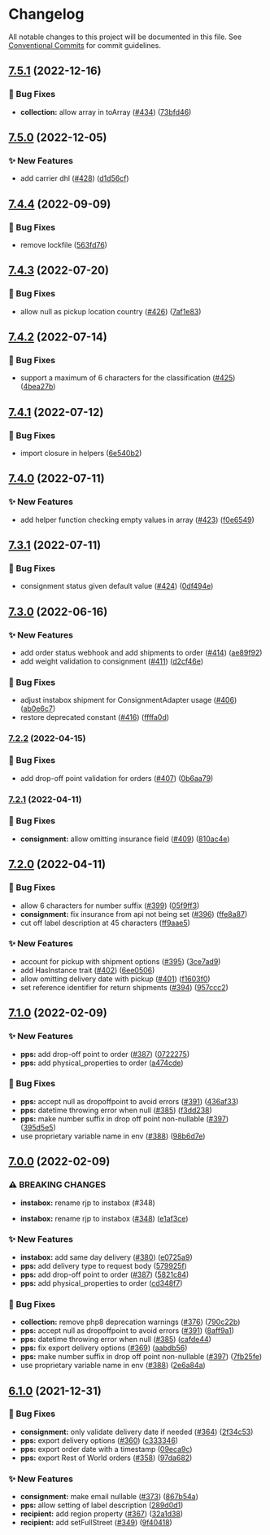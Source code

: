 # Changelog

All notable changes to this project will be documented in this file. See
[Conventional Commits](https://conventionalcommits.org) for commit guidelines.

## [7.5.1](https://github.com/myparcelnl/sdk/compare/v7.5.0...v7.5.1) (2022-12-16)


### :bug: Bug Fixes

* **collection:** allow array in toArray ([#434](https://github.com/myparcelnl/sdk/issues/434)) ([73bfd46](https://github.com/myparcelnl/sdk/commit/73bfd463f537ab7d547021cb96e01a50c0851743))

## [7.5.0](https://github.com/myparcelnl/sdk/compare/v7.4.4...v7.5.0) (2022-12-05)


### :sparkles: New Features

* add carrier dhl ([#428](https://github.com/myparcelnl/sdk/issues/428)) ([d1d56cf](https://github.com/myparcelnl/sdk/commit/d1d56cf96b7bcedf94a1d335749409773a6a8471))

## [7.4.4](https://github.com/myparcelnl/sdk/compare/v7.4.3...v7.4.4) (2022-09-09)


### :bug: Bug Fixes

* remove lockfile ([563fd76](https://github.com/myparcelnl/sdk/commit/563fd76201f41a60c11a63f26a7b3985c1f4ddba))

## [7.4.3](https://github.com/myparcelnl/sdk/compare/v7.4.2...v7.4.3) (2022-07-20)


### :bug: Bug Fixes

* allow null as pickup location country ([#426](https://github.com/myparcelnl/sdk/issues/426)) ([7af1e83](https://github.com/myparcelnl/sdk/commit/7af1e83081f28620064b38da13abaea5a632351d))

## [7.4.2](https://github.com/myparcelnl/sdk/compare/v7.4.1...v7.4.2) (2022-07-14)


### :bug: Bug Fixes

* support a maximum of 6 characters for the classification ([#425](https://github.com/myparcelnl/sdk/issues/425)) ([4bea27b](https://github.com/myparcelnl/sdk/commit/4bea27b36eb7d491095d5f11c99bb7be973b5c2d))

## [7.4.1](https://github.com/myparcelnl/sdk/compare/v7.4.0...v7.4.1) (2022-07-12)


### :bug: Bug Fixes

* import closure in helpers ([6e540b2](https://github.com/myparcelnl/sdk/commit/6e540b26b7cca5adb6de19aede67191a7c708914))

## [7.4.0](https://github.com/myparcelnl/sdk/compare/v7.3.1...v7.4.0) (2022-07-11)


### :sparkles: New Features

* add helper function checking empty values in array ([#423](https://github.com/myparcelnl/sdk/issues/423)) ([f0e6549](https://github.com/myparcelnl/sdk/commit/f0e65494daa40576745c42cdf301662365d781fc))

## [7.3.1](https://github.com/myparcelnl/sdk/compare/v7.3.0...v7.3.1) (2022-07-11)


### :bug: Bug Fixes

* consignment status given default value ([#424](https://github.com/myparcelnl/sdk/issues/424)) ([0df494e](https://github.com/myparcelnl/sdk/commit/0df494e358d3cf80b196e5a7d2ef687a7f7c705d))

## [7.3.0](https://github.com/myparcelnl/sdk/compare/v7.2.2...v7.3.0) (2022-06-16)


### :sparkles: New Features

* add order status webhook and add shipments to order ([#414](https://github.com/myparcelnl/sdk/issues/414)) ([ae89f92](https://github.com/myparcelnl/sdk/commit/ae89f92b4063b4f08da40b199c121732a38fce60))
* add weight validation to consignment ([#411](https://github.com/myparcelnl/sdk/issues/411)) ([d2cf46e](https://github.com/myparcelnl/sdk/commit/d2cf46eeb12d9d4d658ad61fd73e23d2041754f5))


### :bug: Bug Fixes

* adjust instabox shipment for ConsignmentAdapter usage ([#406](https://github.com/myparcelnl/sdk/issues/406)) ([ab0e6c7](https://github.com/myparcelnl/sdk/commit/ab0e6c756b5dd46958e476edc3619e138df56ac5))
* restore deprecated constant ([#416](https://github.com/myparcelnl/sdk/issues/416)) ([ffffa0d](https://github.com/myparcelnl/sdk/commit/ffffa0d2360809bf91f4bd9d2fb1669b9c37d71a))

### [7.2.2](https://github.com/myparcelnl/sdk/compare/v7.2.1...v7.2.2) (2022-04-15)


### :bug: Bug Fixes

* add drop-off point validation for orders ([#407](https://github.com/myparcelnl/sdk/issues/407)) ([0b6aa79](https://github.com/myparcelnl/sdk/commit/0b6aa7966d3f66d8de929c0ddebdda4c8f68a62f))

### [7.2.1](https://github.com/myparcelnl/sdk/compare/v7.2.0...v7.2.1) (2022-04-11)


### :bug: Bug Fixes

* **consignment:** allow omitting insurance field ([#409](https://github.com/myparcelnl/sdk/issues/409)) ([810ac4e](https://github.com/myparcelnl/sdk/commit/810ac4e46f82b8d8726a08d360b1f26fb7fad243))

## [7.2.0](https://github.com/myparcelnl/sdk/compare/v7.1.0...v7.2.0) (2022-04-11)


### :bug: Bug Fixes

* allow 6 characters for number suffix ([#399](https://github.com/myparcelnl/sdk/issues/399)) ([05f9ff3](https://github.com/myparcelnl/sdk/commit/05f9ff37dc578b81d03dfa9c6eb7339b143560f2))
* **consignment:** fix insurance from api not being set ([#396](https://github.com/myparcelnl/sdk/issues/396)) ([ffe8a87](https://github.com/myparcelnl/sdk/commit/ffe8a878ba77c63224bafe8b883a1cf163424c49))
* cut off label description at 45 characters ([ff9aae5](https://github.com/myparcelnl/sdk/commit/ff9aae53d7772b42f62319cffa9e1a7732632521))


### :sparkles: New Features

* account for pickup with shipment options ([#395](https://github.com/myparcelnl/sdk/issues/395)) ([3ce7ad9](https://github.com/myparcelnl/sdk/commit/3ce7ad9192383fa39b3e45deb25151b733e0ef43))
* add HasInstance trait ([#402](https://github.com/myparcelnl/sdk/issues/402)) ([6ee0506](https://github.com/myparcelnl/sdk/commit/6ee0506669db5031e0c3ab797e5645dfb302e4ba))
* allow omitting delivery date with pickup ([#401](https://github.com/myparcelnl/sdk/issues/401)) ([f1603f0](https://github.com/myparcelnl/sdk/commit/f1603f0f9fc0288b9c9d3cd9752d67f07b079995))
* set reference identifier for return shipments ([#394](https://github.com/myparcelnl/sdk/issues/394)) ([957ccc2](https://github.com/myparcelnl/sdk/commit/957ccc24a1b9aae9abea4b1c6af9401f1c9efb76))

## [7.1.0](https://github.com/myparcelnl/sdk/compare/v7.0.0...v7.1.0) (2022-02-09)


### :sparkles: New Features

* **pps:** add drop-off point to order ([#387](https://github.com/myparcelnl/sdk/issues/387)) ([0722275](https://github.com/myparcelnl/sdk/commit/0722275ea724584b680c68786f435f809332d6b2))
* **pps:** add physical_properties to order ([a474cde](https://github.com/myparcelnl/sdk/commit/a474cdef040a5a5d57ea171f24ec8c82fdd6b5f6))


### :bug: Bug Fixes

* **pps:** accept null as dropoffpoint to avoid errors ([#391](https://github.com/myparcelnl/sdk/issues/391)) ([436af33](https://github.com/myparcelnl/sdk/commit/436af33093734d118e9bbb4c8c625c44f860155f))
* **pps:** datetime throwing error when null ([#385](https://github.com/myparcelnl/sdk/issues/385)) ([f3dd238](https://github.com/myparcelnl/sdk/commit/f3dd2383f3b89213a840853cdca2506f0e874514))
* **pps:** make number suffix in drop off point non-nullable ([#397](https://github.com/myparcelnl/sdk/issues/397)) ([395d5e5](https://github.com/myparcelnl/sdk/commit/395d5e5cd0c0bea89cc0431ca2c32ae76347eea3))
* use proprietary variable name in env ([#388](https://github.com/myparcelnl/sdk/issues/388)) ([98b6d7e](https://github.com/myparcelnl/sdk/commit/98b6d7eda2a6be3de296a67c9b298365fcbcf101))

## [7.0.0](https://github.com/myparcelnl/sdk/compare/v6.1.0...v7.0.0) (2022-02-09)


### ⚠ BREAKING CHANGES

* **instabox:** rename rjp to instabox (#348)

* **instabox:** rename rjp to instabox ([#348](https://github.com/myparcelnl/sdk/issues/348)) ([e1af3ce](https://github.com/myparcelnl/sdk/commit/e1af3ce859398eaa8db8b387199c9258160fae87))


### :sparkles: New Features

* **instabox:** add same day delivery ([#380](https://github.com/myparcelnl/sdk/issues/380)) ([e0725a9](https://github.com/myparcelnl/sdk/commit/e0725a9128ce452417c19b8af489faaf575a7e5a))
* **pps:** add delivery type to request body ([579925f](https://github.com/myparcelnl/sdk/commit/579925fe46b7d06ee9bad8eb4f7315fa5574dfc3))
* **pps:** add drop-off point to order ([#387](https://github.com/myparcelnl/sdk/issues/387)) ([5821c84](https://github.com/myparcelnl/sdk/commit/5821c8416c9ff3a3a5661a30f2eea33acbbdda19))
* **pps:** add physical_properties to order ([cd348f7](https://github.com/myparcelnl/sdk/commit/cd348f761b7180cfd0dcc664eb671cd685da2283))


### :bug: Bug Fixes

* **collection:** remove php8 deprecation warnings ([#376](https://github.com/myparcelnl/sdk/issues/376)) ([790c22b](https://github.com/myparcelnl/sdk/commit/790c22bbb524bce19da0a623d9f5e38f3b2d9bb6))
* **pps:** accept null as dropoffpoint to avoid errors ([#391](https://github.com/myparcelnl/sdk/issues/391)) ([8aff9a1](https://github.com/myparcelnl/sdk/commit/8aff9a1bb197167b58872184a3f944785b95e953))
* **pps:** datetime throwing error when null ([#385](https://github.com/myparcelnl/sdk/issues/385)) ([cafde44](https://github.com/myparcelnl/sdk/commit/cafde44c0bf39f35252f20a857d71f77715eb562))
* **pps:** fix export delivery options ([#369](https://github.com/myparcelnl/sdk/issues/369)) ([aabdb56](https://github.com/myparcelnl/sdk/commit/aabdb5681aa897b22cbc99a64a3a0075bf909d36))
* **pps:** make number suffix in drop off point non-nullable ([#397](https://github.com/myparcelnl/sdk/issues/397)) ([7fb25fe](https://github.com/myparcelnl/sdk/commit/7fb25fed5a862f8be7ad66a871cd03962c434646))
* use proprietary variable name in env ([#388](https://github.com/myparcelnl/sdk/issues/388)) ([2e6a84a](https://github.com/myparcelnl/sdk/commit/2e6a84a66d0912aa0b94fb7525328f5207061851))

## [6.1.0](https://github.com/myparcelnl/sdk/compare/v6.0.0...v6.1.0) (2021-12-31)


### :bug: Bug Fixes

* **consignment:** only validate delivery date if needed ([#364](https://github.com/myparcelnl/sdk/issues/364)) ([2f34c53](https://github.com/myparcelnl/sdk/commit/2f34c53cfa2d7528321f55aadbdde9f516094416))
* **pps:** export delivery options ([#360](https://github.com/myparcelnl/sdk/issues/360)) ([c333346](https://github.com/myparcelnl/sdk/commit/c333346f2c3e59b7f0e08782dcd1974d11d6ca13))
* **pps:** export order date with a timestamp ([09eca9c](https://github.com/myparcelnl/sdk/commit/09eca9c668d5ce64fba30f61fde393e85b7fe331))
* **pps:** export Rest of World orders ([#358](https://github.com/myparcelnl/sdk/issues/358)) ([97da682](https://github.com/myparcelnl/sdk/commit/97da682f2b7528ba49b9edd6bb64307c3b49df6f))


### :sparkles: New Features

* **consignment:** make email nullable ([#373](https://github.com/myparcelnl/sdk/issues/373)) ([867b54a](https://github.com/myparcelnl/sdk/commit/867b54a69b8a8ad1d37357565af20174b4915725))
* **pps:** allow setting of label description ([289d0d1](https://github.com/myparcelnl/sdk/commit/289d0d1e830adf8d476b2aa1465dd156f2eca1fa))
* **recipient:** add region property ([#367](https://github.com/myparcelnl/sdk/issues/367)) ([32a1d38](https://github.com/myparcelnl/sdk/commit/32a1d38bbd8bce4798cf6e9682bb52922c380258))
* **recipient:** add setFullStreet ([#349](https://github.com/myparcelnl/sdk/issues/349)) ([9f40418](https://github.com/myparcelnl/sdk/commit/9f40418d2a52b8d7d984f06858c0e78d55c5fc0d))
